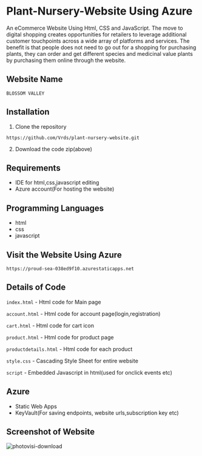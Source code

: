 # Plant-Nursery-Website Using Azure
An eCommerce Website Using Html, CSS and JavaScript. The move to digital shopping creates opportunities for retailers to leverage additional customer touchpoints across a wide array of platforms and services. The benefit is that people does not need to go out for a shopping for purchasing plants, they can order and get different species and medicinal value plants by purchasing them online through the website.

## Website Name

`BLOSSOM VALLEY` 

## Installation
1. Clone the repository

`https://github.com/Vrds/plant-nursery-website.git` 

2. Download the code zip(above)

## Requirements
- IDE for html,css,javascript editing
- Azure account(For hosting the website)

## Programming Languages
- html
- css
- javascript


## Visit the Website Using Azure

`https://proud-sea-038ed9f10.azurestaticapps.net`

## Details of Code

`index.html`   - Html code for Main page

`account.html` - Html code for account page(login,registration)

`cart.html` - Html code for cart icon

`product.html` - Html code for product page

`productdetails.html` - Html code for each product 

`style.css` - Cascading Style Sheet for entire website

`script` - Embedded Javascript in html(used for onclick events etc)

## Azure

- Static Web Apps
- KeyVault(For saving endpoints, website urls,subscription key etc)

## Screenshot of Website

![photovisi-download](https://user-images.githubusercontent.com/47492749/147387497-08760c9b-a1df-41c7-92af-d0a9d8cd5470.jpg)









